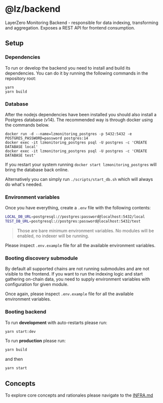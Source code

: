 # @lz/backend

LayerZero Monitoring Backend - responsible for data indexing, transforming and aggregation. Exposes a REST API for frontend consumption.

## Setup

### Dependencies

To run or develop the backend you need to install and build its dependencies. You can do it by running the following commands in the repository root:

```
yarn
yarn build
```

### Database

After the nodejs dependencies have been installed you should also install a Postgres database (v14). The recommended way is through docker using the commands below.

```
docker run -d --name=lzmonitoring_postgres -p 5432:5432 -e POSTGRES_PASSWORD=password postgres:14
docker exec -it lzmonitoring_postgres psql -U postgres -c 'CREATE DATABASE local'
docker exec -it lzmonitoring_postgres psql -U postgres -c 'CREATE DATABASE test'
```

If you restart your system running `docker start lzmonitoring_postgres` will bring the database back online.

Alternatively you can simply run `./scripts/start_db.sh` which will always do what's needed.

### Environment variables

Once you have everything, create a `.env` file with the following contents:

```bash
LOCAL_DB_URL=postgresql://postgres:password@localhost:5432/local
TEST_DB_URL=postgresql://postgres:password@localhost:5432/test
```

> Those are bare minimum environment variables. No modules will be enabled, no indexer will be running.

Please inspect `.env.example` file for all the available environment variables.

### Booting discovery submodule

By default all supported chains are not running submodules and are not visible to the frontend.
If you want to run the indexing logic and start gathering on-chain data, you need to supply environment variables with configuration for given module.

Once again, please inspect `.env.example` file for all the available environment variables.

### Booting backend

To run **development** with auto-restarts please run:

```bash
yarn start:dev
```

To run **production** please run:

```bash
yarn build
```

and then

```bash
yarn start
```

## Concepts

To explore core concepts and rationales please navigate to the [INFRA.md](INFRA.md)
